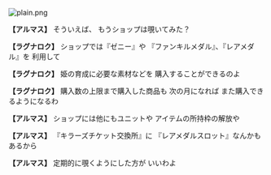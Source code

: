 
![plain.png](../images/backgrounds/plain.png)

**【アルマス】**
そういえば、
もうショップは覗いてみた？

**【ラグナロク】**
ショップでは『ゼニー』や
『ファンキルメダル』、『レアメダル』を
利用して

**【ラグナロク】**
姫の育成に必要な素材などを
購入することができるのよ

**【ラグナロク】**
購入数の上限まで購入した商品も
次の月になれば
また購入できるようになるわ

**【アルマス】**
ショップには他にもユニットや
アイテムの所持枠の解放や

**【アルマス】**
『キラーズチケット交換所』に
『レアメダルスロット』なんかも
あるから

**【アルマス】**
定期的に覗くようにした方が
いいわよ
